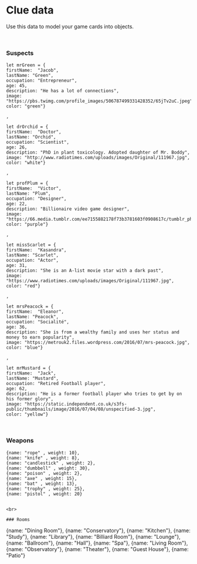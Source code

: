 # Clue data

Use this data to model your game cards into objects.

<br>

### Suspects

```
let mrGreen = {
firstName:  "Jacob",
lastName: "Green",
occupation: "Entrepreneur",
age: 45,
description: "He has a lot of connections",
image: "https://pbs.twimg.com/profile_images/506787499331428352/65jTv2uC.jpeg",
color: "green"}

,

let drOrchid = {
firstName:  "Doctor",
lastName: "Orchid",
occupation: "Scientist",
age: 26,
description: "PhD in plant toxicology. Adopted daughter of Mr. Boddy",
image: "http://www.radiotimes.com/uploads/images/Original/111967.jpg",
color: "white"}

,

let profPlum = {
firstName:  "Victor",
lastName: "Plum",
occupation: "Designer",
age: 22,
description: "Billionaire video game designer",
image: "https://66.media.tumblr.com/ee7155882178f73b3781603f0908617c/tumblr_phhxc7EhPJ1w5fh03_540.jpg",
color: "purple"}

,

let missScarlet = {
firstName:  "Kasandra",
lastName: "Scarlet",
occupation: "Actor",
age: 31,
description: "She is an A-list movie star with a dark past",
image: "https://www.radiotimes.com/uploads/images/Original/111967.jpg",
color: "red"}

,

let mrsPeacock = {
firstName:  "Eleanor",
lastName: "Peacock",
occupation: "Socialité",
age: 36,
description: "She is from a wealthy family and uses her status and money to earn popularity",
image: "https://metrouk2.files.wordpress.com/2016/07/mrs-peacock.jpg",
color: "blue"}

,

let mrMustard = {
firstName:  "Jack",
lastName: "Mustard",
occupation: "Retired Football player",
age: 62,
description: "He is a former football player who tries to get by on his former glory",
image: "https://static.independent.co.uk/s3fs-public/thumbnails/image/2016/07/04/08/unspecified-3.jpg",
color: "yellow"}
```

<br>

### Weapons

```
{name: "rope" , weight: 10},
{name: "knife" , weight: 8},
{name: "candlestick" , weight: 2},
{name: "dumbbell" , weight: 30},
{name: "poison" , weight: 2},
{name: "axe" , weight: 15},
{name: "bat" , weight: 13},
{name: "trophy" , weight: 25},
{name: "pistol" , weight: 20}


<br>

### Rooms

```

{name: "Dining Room"},
{name: "Conservatory"},
{name: "Kitchen"},
{name: "Study"},
{name: "Library"},
{name: "Billiard Room"},
{name: "Lounge"},
{name: "Ballroom"},
{name: "Hall"},
{name: "Spa"},
{name: "Living Room"},
{name: "Observatory"},
{name: "Theater"},
{name: "Guest House"},
{name: "Patio"}

```

```
